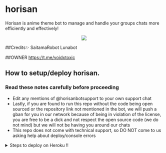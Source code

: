 # horisan

Horisan is anime theme bot to manage and handle your groups chats more efficiently and effectively!
</p>
<p align="center"><a href="https://t.me/horimiya_family"><img src="https://telegra.ph/file/dead26bc824dd8603dd49.jpg"></a></p>
<p align="center">

##Credits✨
SaitamaRobot
Lunabot

 ##OWNER https://t.me/voidxtoxic
 
 
## How to setup/deploy horisan.

### Read these notes carefully before proceeding 
 - Edit any mentions of @horisanbotsupport to your own support chat
 - Lastly, if you are found to run this repo without the code being open sourced or the repository link not mentioned in the bot, we will push a gban for you in our network because of being in violation of the license, you are free to be a dick and not respect the open source code (we do not mind) but we will not be having you around our chats
 - This repo does not come with technical support, so DO NOT come to us asking help about deploy/console errors

<details>
  <summary>Steps to deploy on Heroku !! </summary>

```
Fill in all the details, Deploy!
Now go to https://dashboard.heroku.com/apps/(app-name)/resources ( Replace (app-name) with your app name )
REMEMBER: Turn on worker dyno (Don't worry It's free :D) & Webhook
Now send the bot /start, If it doesn't respond go to https://dashboard.heroku.com/apps/(app-name)/settings and remove webhook and port.
```

  [![Deploy](https://www.herokucdn.com/deploy/button.svg)](https://heroku.com/deploy?template=https://github.com/miyamuravoid/horisan_bot
